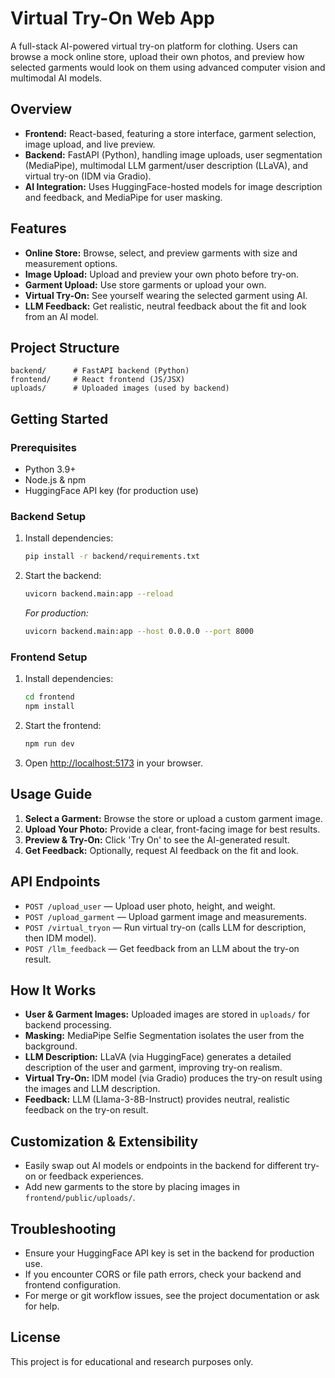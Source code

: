 # Virtual Try-On Web App

A full-stack AI-powered virtual try-on platform for clothing. Users can browse a mock online store, upload their own photos, and preview how selected garments would look on them using advanced computer vision and multimodal AI models.

## Overview
- **Frontend:** React-based, featuring a store interface, garment selection, image upload, and live preview.
- **Backend:** FastAPI (Python), handling image uploads, user segmentation (MediaPipe), multimodal LLM garment/user description (LLaVA), and virtual try-on (IDM via Gradio).
- **AI Integration:** Uses HuggingFace-hosted models for image description and feedback, and MediaPipe for user masking.

## Features
- **Online Store:** Browse, select, and preview garments with size and measurement options.
- **Image Upload:** Upload and preview your own photo before try-on.
- **Garment Upload:** Use store garments or upload your own.
- **Virtual Try-On:** See yourself wearing the selected garment using AI.
- **LLM Feedback:** Get realistic, neutral feedback about the fit and look from an AI model.

## Project Structure
```
backend/      # FastAPI backend (Python)
frontend/     # React frontend (JS/JSX)
uploads/      # Uploaded images (used by backend)
```

## Getting Started

### Prerequisites
- Python 3.9+
- Node.js & npm
- HuggingFace API key (for production use)

### Backend Setup
1. Install dependencies:
   ```sh
   pip install -r backend/requirements.txt
   ```
2. Start the backend:
   ```sh
   uvicorn backend.main:app --reload
   ```
   _For production:_
   ```sh
   uvicorn backend.main:app --host 0.0.0.0 --port 8000
   ```

### Frontend Setup
1. Install dependencies:
   ```sh
   cd frontend
   npm install
   ```
2. Start the frontend:
   ```sh
   npm run dev
   ```
3. Open [http://localhost:5173](http://localhost:5173) in your browser.

## Usage Guide
1. **Select a Garment:** Browse the store or upload a custom garment image.
2. **Upload Your Photo:** Provide a clear, front-facing image for best results.
3. **Preview & Try-On:** Click 'Try On' to see the AI-generated result.
4. **Get Feedback:** Optionally, request AI feedback on the fit and look.

## API Endpoints
- `POST /upload_user` — Upload user photo, height, and weight.
- `POST /upload_garment` — Upload garment image and measurements.
- `POST /virtual_tryon` — Run virtual try-on (calls LLM for description, then IDM model).
- `POST /llm_feedback` — Get feedback from an LLM about the try-on result.

## How It Works
- **User & Garment Images:** Uploaded images are stored in `uploads/` for backend processing.
- **Masking:** MediaPipe Selfie Segmentation isolates the user from the background.
- **LLM Description:** LLaVA (via HuggingFace) generates a detailed description of the user and garment, improving try-on realism.
- **Virtual Try-On:** IDM model (via Gradio) produces the try-on result using the images and LLM description.
- **Feedback:** LLM (Llama-3-8B-Instruct) provides neutral, realistic feedback on the try-on result.

## Customization & Extensibility
- Easily swap out AI models or endpoints in the backend for different try-on or feedback experiences.
- Add new garments to the store by placing images in `frontend/public/uploads/`.

## Troubleshooting
- Ensure your HuggingFace API key is set in the backend for production use.
- If you encounter CORS or file path errors, check your backend and frontend configuration.
- For merge or git workflow issues, see the project documentation or ask for help.

## License
This project is for educational and research purposes only.
